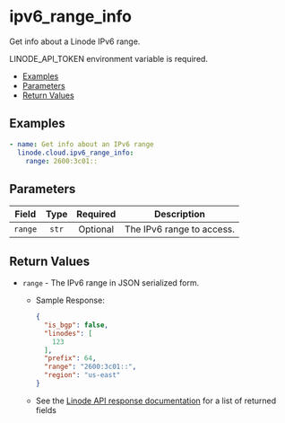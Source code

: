 # ipv6_range_info

Get info about a Linode IPv6 range.

LINODE_API_TOKEN environment variable is required.

- [Examples](#examples)
- [Parameters](#parameters)
- [Return Values](#return-values)

## Examples

```yaml
- name: Get info about an IPv6 range
  linode.cloud.ipv6_range_info:
    range: 2600:3c01::
```


## Parameters

| Field     | Type | Required | Description                                                                  |
|-----------|------|----------|------------------------------------------------------------------------------|
| `range` | <center>`str`</center> | <center>Optional</center> | The IPv6 range to access.   |

## Return Values

- `range` - The IPv6 range in JSON serialized form.

    - Sample Response:
        ```json
        {
          "is_bgp": false,
          "linodes": [
            123
          ],
          "prefix": 64,
          "range": "2600:3c01::",
          "region": "us-east"
        }
        ```
    - See the [Linode API response documentation](https://www.linode.com/docs/api/networking/#ipv6-range-view__response-samples) for a list of returned fields


